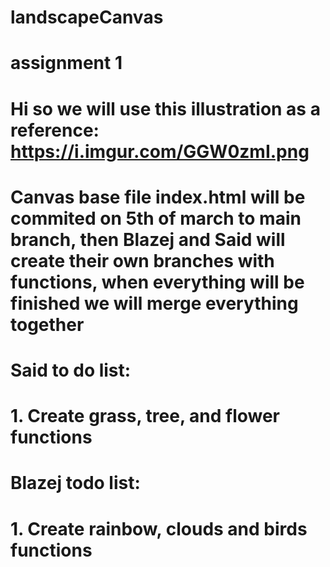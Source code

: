 # landscapeCanvas
# assignment 1

# Hi so we will use this illustration as a reference: https://i.imgur.com/GGW0zmI.png

# Canvas base file index.html will be commited on 5th of march to main branch, then Blazej and Said will create their own branches with functions, when everything will be finished we will merge everything together

# Said to do list:
# 1. Create grass, tree, and flower functions
# Blazej todo list:
# 1. Create rainbow, clouds and birds functions
